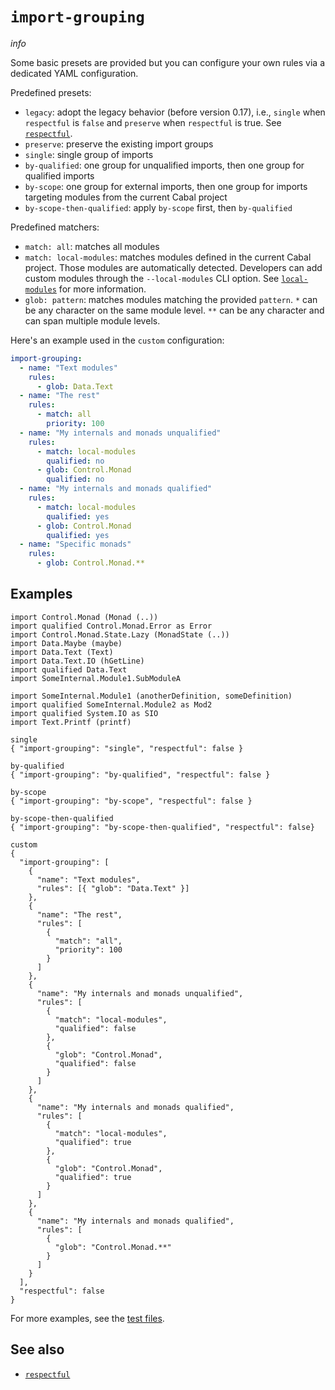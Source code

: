 # `import-grouping`

$info$

Some basic presets are provided but you can configure your own rules via a dedicated YAML configuration.

Predefined presets:

- `legacy`: adopt the legacy behavior (before version 0.17), i.e., `single` when `respectful` is `false` and `preserve` when `respectful` is true. See [`respectful`](/config/respectful).
- `preserve`: preserve the existing import groups
- `single`: single group of imports
- `by-qualified`: one group for unqualified imports, then one group for qualified imports
- `by-scope`: one group for external imports, then one group for imports targeting modules from the current Cabal project
- `by-scope-then-qualified`: apply `by-scope` first, then `by-qualified`

Predefined matchers:

- `match: all`: matches all modules
- `match: local-modules`: matches modules defined in the current Cabal project. Those modules are automatically detected. Developers can add custom modules through the `--local-modules` CLI option. See [`local-modules`](/config/local-modules) for more information.
- `glob: pattern`: matches modules matching the provided `pattern`. `*` can be any character on the same module level. `**` can be any character and can span multiple module levels.

Here's an example used in the `custom` configuration:

```yaml
import-grouping:
  - name: "Text modules"
    rules:
      - glob: Data.Text
  - name: "The rest"
    rules:
      - match: all
        priority: 100
  - name: "My internals and monads unqualified"
    rules:
      - match: local-modules
        qualified: no
      - glob: Control.Monad
        qualified: no
  - name: "My internals and monads qualified"
    rules:
      - match: local-modules
        qualified: yes
      - glob: Control.Monad
        qualified: yes
  - name: "Specific monads"
    rules:
      - glob: Control.Monad.**
```

## Examples

```fourmolu-example-input
import Control.Monad (Monad (..))
import qualified Control.Monad.Error as Error
import Control.Monad.State.Lazy (MonadState (..))
import Data.Maybe (maybe)
import Data.Text (Text)
import Data.Text.IO (hGetLine)
import qualified Data.Text
import SomeInternal.Module1.SubModuleA

import SomeInternal.Module1 (anotherDefinition, someDefinition)
import qualified SomeInternal.Module2 as Mod2
import qualified System.IO as SIO
import Text.Printf (printf)
```

```fourmolu-example-tab
single
{ "import-grouping": "single", "respectful": false }
```

```fourmolu-example-tab
by-qualified
{ "import-grouping": "by-qualified", "respectful": false }
```

```fourmolu-example-tab
by-scope
{ "import-grouping": "by-scope", "respectful": false }
```

```fourmolu-example-tab
by-scope-then-qualified
{ "import-grouping": "by-scope-then-qualified", "respectful": false}
```

```fourmolu-example-tab
custom
{
  "import-grouping": [
    {
      "name": "Text modules",
      "rules": [{ "glob": "Data.Text" }]
    },
    {
      "name": "The rest",
      "rules": [
        {
          "match": "all",
          "priority": 100
        }
      ]
    },
    {
      "name": "My internals and monads unqualified",
      "rules": [
        {
          "match": "local-modules",
          "qualified": false
        },
        {
          "glob": "Control.Monad",
          "qualified": false
        }
      ]
    },
    {
      "name": "My internals and monads qualified",
      "rules": [
        {
          "match": "local-modules",
          "qualified": true
        },
        {
          "glob": "Control.Monad",
          "qualified": true
        }
      ]
    },
    {
      "name": "My internals and monads qualified",
      "rules": [
        {
          "glob": "Control.Monad.**"
        }
      ]
    }
  ],
  "respectful": false
}
```

<!-- NOTE The configuration above is the JSON equivalent from the aforementioned YAML configuration. Please keep them in sync. -->

For more examples, see the [test files](https://github.com/fourmolu/fourmolu/tree/main/data/fourmolu/import-grouping).

## See also

- [`respectful`](/config/respectful)
